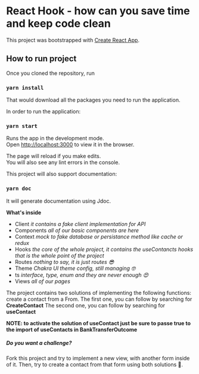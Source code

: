 # React Hook - how can you save time and keep code clean

This project was bootstrapped with [Create React App](https://github.com/facebook/create-react-app).

## How to run project

Once you cloned the repository, run

### `yarn install`

That would download all the packages you need to run the application.

In order to run the application:

### `yarn start`

Runs the app in the development mode.\
Open [http://localhost:3000](http://localhost:3000) to view it in the browser.

The page will reload if you make edits.\
You will also see any lint errors in the console.

This project will also support documentation:

### `yarn doc`

It will generate documentation using Jdoc.

**What's inside**

- Client _it contains a fake client implementation for API_
- Components _all of our basic components are here_
- Context _mock to fake database or persistance method like cache or redux_
- Hooks _the core of the whole project, it contains the useContancts hooks that is the whole point of the project_
- Routes _nothing to say, it is just routes 😎_
- Theme _Chakra UI theme config, still managing 🤓_
- ts _interface, type, enum and they are never enough 😍_
- Views _all of our pages_

The project contains two solutions of implementing the following functions: create a contact from a From.
The first one, you can follow by searching for **CreateContact**
The second one, you can follow by searching for **useContact**

**NOTE: to activate the solution of **useContact** just be sure to passe true to the import of useContacts in BankTransferOutcome**

##### Do you want a challenge?

Fork this project and try to implement a new view, with another form inside of it.
Then, try to create a contact from that form using both solutions 🥸.
